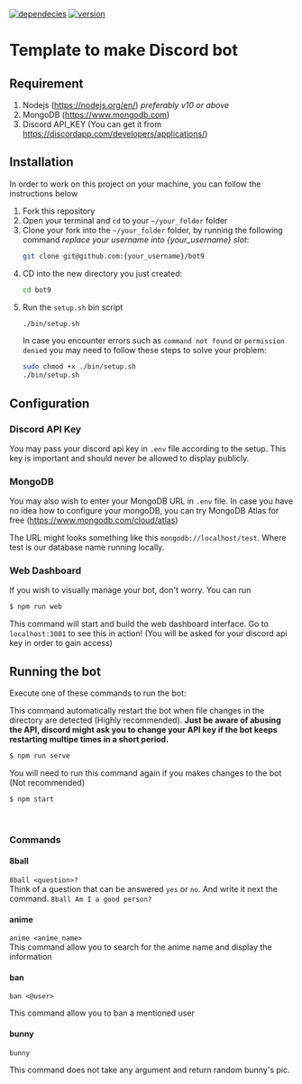 [![dependecies](https://img.shields.io/david/polowis/bot9?style=plastic)](/package.json) [![version](https://img.shields.io/github/package-json/v/polowis/bot9?style=plastic)](/package.json)


# Template to make Discord bot

## Requirement

1. Nodejs (https://nodejs.org/en/) *preferably v10 or above*
2. MongoDB (https://www.mongodb.com)
3. Discord API_KEY (You can get it from https://discordapp.com/developers/applications/)


## Installation

In order to work on this project on your machine, you can follow the instructions below

1. Fork this repository 
2. Open your terminal and `cd` to your `~/your_folder` folder
3. Clone your fork into the `~/your_folder` folder, by running the following command *replace your username into {your_username} slot*:
    ```bash
    git clone git@github.com:{your_username}/bot9 
    ```
4. CD into the new directory you just created:
    ```bash
    cd bot9
    ```
5. Run the `setup.sh` bin script
    ```bash
    ./bin/setup.sh
    ```
    In case you encounter errors such as `command not found` or `permission denied` you may need to follow these steps to solve your problem:
    ```bash
    sudo chmod +x ./bin/setup.sh
    ./bin/setup.sh
    ```


## Configuration

### Discord API Key
You may pass your discord api key in `.env` file according to the setup. This key is important and should never be allowed to display publicly. 

### MongoDB
You may also wish to enter your MongoDB URL in `.env` file. In case you have no idea how to configure your mongoDB, you can try MongoDB Atlas for free (https://www.mongodb.com/cloud/atlas)

The URL might looks something like this `mongodb://localhost/test`. Where test is our database name running locally. 

### Web Dashboard

If you wish to visually manage your bot, don't worry. You can run 
``` bash
$ npm run web
```

This command will start and build the web dashboard interface. Go to `localhost:3001` to see this in action! (You will be asked for your discord api key in order to gain access)

## Running the bot
Execute one of these commands to run the bot:

This command automatically restart the bot when file changes in the directory are detected (Highly recommended). **Just be aware of abusing the API, discord might ask you to change your API key if the bot keeps restarting multipe times in a short period.**

```bash
$ npm run serve
```

You will need to run this command again if you makes changes to the bot (Not recommended)

```bash
$ npm start
```
</br>


### Commands

#### 8ball 

```8ball <question>?```</br>
Think of a question that can be answered `yes` or `no`. And write it next the command. `8ball Am I a good person?`
 
#### anime

```anime <anime_name>```</br>
This command allow you to search for the anime name and display the information

#### ban
```ban <@user>```</br>

This command allow you to ban a mentioned user

#### bunny
```bunny```</br>

This command does not take any argument and return random bunny's pic. 



